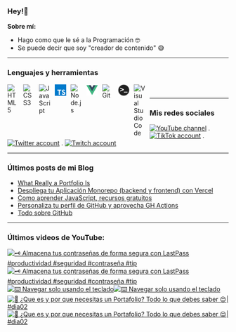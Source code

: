 ### Hey!👋
**Sobre mí:**
- Hago como que le sé a la Programación 🤓 
- Se puede decir que soy "creador de contenido" 😅

---
### Lenguajes y herramientas

<img align="left" alt="HTML5" width="26px" src="https://cdn.jsdelivr.net/gh/devicons/devicon/icons/html5/html5-original.svg" style="padding-right:10px;" />
<img align="left" alt="CSS3" width="26px" src="https://cdn.jsdelivr.net/gh/devicons/devicon/icons/css3/css3-original.svg" style="padding-right:10px;" />
<img align="left" alt="JavaScript" width="26px" src="https://cdn.jsdelivr.net/gh/devicons/devicon/icons/javascript/javascript-original.svg" style="padding-right:10px;" />
<img align="left" alt="Typescript" width="26px" src="https://raw.githubusercontent.com/github/explore/80688e429a7d4ef2fca1e82350fe8e3517d3494d/topics/typescript/typescript.png" style="padding-right:10px;" />
<img align="left" alt="Node.js" width="26px" src="https://cdn.jsdelivr.net/gh/devicons/devicon/icons/nodejs/nodejs-original.svg" style="padding-right:10px;" />
<img align="left" alt="Vue" width="26px" src="https://raw.githubusercontent.com/github/explore/80688e429a7d4ef2fca1e82350fe8e3517d3494d/topics/vue/vue.png" style="padding-right:10px;" />
<img align="left" alt="Git" width="26px" src="https://cdn.jsdelivr.net/gh/devicons/devicon/icons/git/git-original.svg" style="padding-right:10px;" />
<img align="left" alt="Terminal" width="26px" src="https://raw.githubusercontent.com/github/explore/d92924b1d925bb134e308bd29c9de6c302ed3beb/topics/terminal/terminal.png" style="padding-right:10px;" />
<img align="left" alt="Visual Studio Code" width="26px" src="https://cdn.jsdelivr.net/gh/devicons/devicon/icons/vscode/vscode-original.svg" style="padding-right:10px;" />

<br>

---
### Mis redes sociales

[![YouTube channel](https://img.shields.io/youtube/channel/subscribers/UCKMWXwHYoy920OFEN_BM5VQ?style=social)](https://www.youtube.com/@doneberdev)
 . [![TikTok account](https://img.shields.io/endpoint?logo=TikTok&style=social&url=https%3A%2F%2Fdoneber.dev%2Ftiktok-counter%2F)](https://www.tiktok.com/@doneberdev)
 . [![Twitter account](https://img.shields.io/twitter/follow/doneberdev?label=Followers&style=social)](https://twitter.com/doneberdev)
 . [![Twitch account](https://img.shields.io/twitch/status/doneberdev?style=social)](https://twitch.tv/doneberdev)
 
---
### Últimos posts de mi Blog

<!-- BLOG-POST-LIST:START -->
- [What Really a Portfolio Is](https://doneber.dev/blog/what-really-a-portfolio-is/)
- [Despliega tu Aplicación Monorepo &lpar;backend y frontend&rpar; con Vercel](https://doneber.dev/blog/despliega-tu-aplicaci%C3%B3n-monorepo-backend-y-frontend-con-vercel/)
- [Como aprender JavaScript, recursos gratuitos](https://doneber.dev/blog/como-aprender-javascript-recursos-gratuitos/)
- [Personaliza tu perfil de GitHub y aprovecha GH Actions](https://doneber.dev/blog/personaliza-tu-perfil-de-github-y-aprovecha-gh-actions/)
- [Todo sobre GitHub](https://doneber.dev/blog/todo-sobre-github/)
<!-- BLOG-POST-LIST:END -->
 
---
### Últimos videos de YouTube:

<!-- BEGIN YOUTUBE-CARDS -->
[![🗝️ Almacena tus contraseñas de forma segura con LastPass #productividad #seguridad #contraseña #tip](https://ytcards.demolab.com/?id=zOVvwXZgwPs&title=%F0%9F%97%9D%EF%B8%8F+Almacena+tus+contrase%C3%B1as+de+forma+segura+con+LastPass+%23productividad+%23seguridad+%23contrase%C3%B1a+%23tip&lang=en&timestamp=1677968089&background_color=%230f0f0f&title_color=%23ffffff&stats_color=%23dedede&width=250&duration=54 "🗝️ Almacena tus contraseñas de forma segura con LastPass #productividad #seguridad #contraseña #tip")](https://www.youtube.com/watch?v=zOVvwXZgwPs#gh-dark-mode-only)[![🗝️ Almacena tus contraseñas de forma segura con LastPass #productividad #seguridad #contraseña #tip](https://ytcards.demolab.com/?id=zOVvwXZgwPs&title=%F0%9F%97%9D%EF%B8%8F+Almacena+tus+contrase%C3%B1as+de+forma+segura+con+LastPass+%23productividad+%23seguridad+%23contrase%C3%B1a+%23tip&lang=en&timestamp=1677968089&background_color=%230d1117&title_color=%23ffffff&stats_color=%23dedede&width=250&duration=54 "🗝️ Almacena tus contraseñas de forma segura con LastPass #productividad #seguridad #contraseña #tip")](https://www.youtube.com/watch?v=zOVvwXZgwPs#gh-light-mode-only)
[![⌨️ Navegar solo usando el teclado](https://ytcards.demolab.com/?id=DGphZEjb46I&title=%E2%8C%A8%EF%B8%8F+Navegar+solo+usando+el+teclado&lang=en&timestamp=1677685373&background_color=%230f0f0f&title_color=%23ffffff&stats_color=%23dedede&width=250&duration=60 "⌨️ Navegar solo usando el teclado")](https://www.youtube.com/watch?v=DGphZEjb46I#gh-dark-mode-only)[![⌨️ Navegar solo usando el teclado](https://ytcards.demolab.com/?id=DGphZEjb46I&title=%E2%8C%A8%EF%B8%8F+Navegar+solo+usando+el+teclado&lang=en&timestamp=1677685373&background_color=%230d1117&title_color=%23ffffff&stats_color=%23dedede&width=250&duration=60 "⌨️ Navegar solo usando el teclado")](https://www.youtube.com/watch?v=DGphZEjb46I#gh-light-mode-only)
[![📂 ¿Que es y por que necesitas un Portafolio? Todo lo que debes saber 😌| #dia02](https://ytcards.demolab.com/?id=XBvUYYtdyaM&title=%F0%9F%93%82+%C2%BFQue+es+y+por+que+necesitas+un+Portafolio%3F+Todo+lo+que+debes+saber+%F0%9F%98%8C%7C+%23dia02&lang=en&timestamp=1677465800&background_color=%230f0f0f&title_color=%23ffffff&stats_color=%23dedede&width=250&duration=991 "📂 ¿Que es y por que necesitas un Portafolio? Todo lo que debes saber 😌| #dia02")](https://www.youtube.com/watch?v=XBvUYYtdyaM#gh-dark-mode-only)[![📂 ¿Que es y por que necesitas un Portafolio? Todo lo que debes saber 😌| #dia02](https://ytcards.demolab.com/?id=XBvUYYtdyaM&title=%F0%9F%93%82+%C2%BFQue+es+y+por+que+necesitas+un+Portafolio%3F+Todo+lo+que+debes+saber+%F0%9F%98%8C%7C+%23dia02&lang=en&timestamp=1677465800&background_color=%230d1117&title_color=%23ffffff&stats_color=%23dedede&width=250&duration=991 "📂 ¿Que es y por que necesitas un Portafolio? Todo lo que debes saber 😌| #dia02")](https://www.youtube.com/watch?v=XBvUYYtdyaM#gh-light-mode-only)
<!-- END YOUTUBE-CARDS -->
